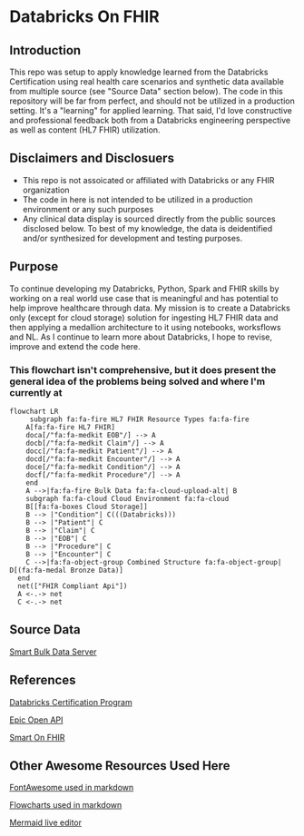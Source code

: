 # Databricks On FHIR
## Introduction
This repo was setup to apply knowledge learned from the Databricks Certification using real health care scenarios and synthetic data available from multiple source (see "Source Data" section below).  The code in this repository will be far from perfect, and should not be utilized in a production setting.  It's a "learning" for applied learning.  That said, I'd love constructive and professional feedback both from a Databricks engineering perspective as well as content (HL7 FHIR) utilization.

## Disclaimers and Disclosuers
 - This repo is not assoicated or affiliated with Databricks or any FHIR organization
 - The code in here is not intended to be utilized in a production environment or any such purposes
 - Any clinical data display is sourced directly from the public sources disclosed below. To best of my knowledge, the data is deidentified and/or synthesized for development and testing purposes.

## Purpose
To continue developing my Databricks, Python, Spark and FHIR skills by working on a real world use case that is meaningful and has potential to help improve healthcare through data.  My mission is to create a Databricks only (except for cloud storage) solution for ingesting HL7 FHIR data and then applying a medallion architecture to it using notebooks, worksflows and NL. As I continue to learn more about Databricks, I hope to revise, improve and extend the code here.

### This flowchart isn't comprehensive, but it does present the general idea of the problems being solved and where I'm currently at
```mermaid
flowchart LR
     subgraph fa:fa-fire HL7 FHIR Resource Types fa:fa-fire
    A[fa:fa-fire HL7 FHIR] 
    doca[/"fa:fa-medkit EOB"/] --> A
    docb[/"fa:fa-medkit Claim"/] --> A
    docc[/"fa:fa-medkit Patient"/] --> A
    docd[/"fa:fa-medkit Encounter"/] --> A
    doce[/"fa:fa-medkit Condition"/] --> A
    docf[/"fa:fa-medkit Procedure"/] --> A
    end
    A -->|fa:fa-fire Bulk Data fa:fa-cloud-upload-alt| B
    subgraph fa:fa-cloud Cloud Environment fa:fa-cloud
    B[[fa:fa-boxes Cloud Storage]]
    B --> |"Condition"| C(((Databricks)))
    B --> |"Patient"| C
    B --> |"Claim"| C
    B --> |"EOB"| C
    B --> |"Procedure"| C
    B --> |"Encounter"| C
    C -->|fa:fa-object-group Combined Structure fa:fa-object-group| D[(fa:fa-medal Bronze Data)]
  end
  net(["FHIR Compliant Api"])
  A <-.-> net   
  C <-.-> net  
```

## Source Data
[Smart Bulk Data Server](https://bulk-data.smarthealthit.org/)


## References
[Databricks Certification Program](https://www.databricks.com/resources/webinar/azure-databricks-free-training-series-track?scid=7018Y000001Fi0eQAC&utm_medium=paid+search&utm_source=google&utm_campaign=17882079543&utm_adgroup=140434566878&utm_content=od+webinar&utm_offer=azure-databricks-free-training-series-track&utm_ad=665885915712&utm_term=databricks%20academy&gad_source=1&gclid=Cj0KCQiAmNeqBhD4ARIsADsYfTdJ9kCiRL3UGKRz-PLUvdIQOa_QEDXP5Zw7tJav-lZcWlNFqSJ3YXIaAvPGEALw_wcB](https://www.databricks.com/learn/certification)https://www.databricks.com/learn/certification)

[Epic Open API](https://fhir.epic.com/)

[Smart On FHIR](https://smarthealthit.org/)

## Other Awesome Resources Used Here

[FontAwesome used in markdown](https://fontawesome.com/)

[Flowcharts used in markdown](https://mermaid.js.org/)

[Mermaid live editor](https://mermaid.live/)
